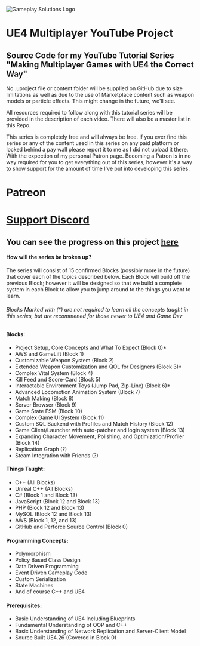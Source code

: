 ![Gameplay Solutions Logo](http://gameplay.solutions/wp-content/uploads/2017/11/GSLogo_large-300x169.png)
# UE4 Multiplayer YouTube Project
## Source Code for my YouTube Tutorial Series "Making Multiplayer Games with UE4 the Correct Way"

No .uproject file or content folder will be supplied on GitHub due to size limitations 
as well as due to the use of Marketplace content such as weapon models or particle effects.
This might change in the future, we'll see.

All resources required to follow along with this tutorial series will be provided in the description
of each video. There will also be a master list in this Repo.

This series is completely free and will always be free. If you ever find this series or any of the content used in this series on any paid platform or locked behind a pay wall please report it to me as I did not upload it there. With the expection of my personal Patron page. Becoming a Patron is in no way required for you to get everything out of this series, however it's a way to show support for the amount of time I've put into developing this series.

# Patreon

# [Support Discord](https://discord.gg/KR3kxTV)

## You can see the progress on this project [here](https://github.com/minimpoun/UE4-Multiplayer-YouTube-Project/blob/master/PROGRESS.md)

#### How will the series be broken up?
The series will consist of 15 confirmed Blocks (possibly more in the future) that cover each of the topics described below.
Each Block will build off the previous Block; however it will be designed so that we
build a complete system in each Block to allow you to jump around to the things you want to learn.

###### Blocks Marked with (*) are not required to learn all the concepts taught in this series, but are recommened for those newer to UE4 and Game Dev

#### Blocks:
- Project Setup, Core Concepts and What To Expect (Block 0)*
- AWS and GameLift (Block 1)
- Customizable Weapon System (Block 2)
- Extended Weapon Customization and QOL for Designers (Block 3)*
- Complex Vital System (Block 4)
- Kill Feed and Score-Card (Block 5)
- Interactable Environment Toys (Jump Pad, Zip-Line) (Block 6)*
- Advanced Locomotion Animation System (Block 7)
- Match Making (Block 8)
- Server Browser (Block 9)
- Game State FSM (Block 10)
- Complex Game UI System (Block 11)
- Custom SQL Backend with Profiles and Match History (Block 12)
- Game Client/Launcher with auto-patcher and login system (Block 13)
- Expanding Character Movement, Polishing, and Optimization/Profiler (Block 14)
- Replication Graph (?)
- Steam Integration with Friends (?)

#### Things Taught:
- C++ (All Blocks)
- Unreal C++ (All Blocks)
- C# (Block 1 and Block 13)
- JavaScript (Block 12 and Block 13)
- PHP (Block 12 and Block 13)
- MySQL (Block 12 and Block 13)
- AWS (Block 1, 12, and 13)
- GitHub and Perforce Source Control (Block 0)

#### Programming Concepts:
- Polymorphism 
- Policy Based Class Design
- Data Driven Programming
- Event Driven Gameplay Code
- Custom Serialization
- State Machines
- And of course C++ and UE4

#### Prerequisites:
- Basic Understanding of UE4 Including Blueprints
- Fundamental Understanding of OOP and C++
- Basic Understanding of Network Replication and Server-Client Model
- Source Built UE4.26 (Covered in Block 0)
